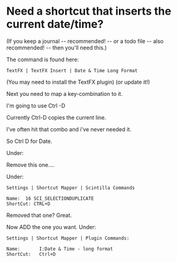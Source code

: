 # Need a shortcut that inserts the current date/time?

(If you keep a journal -- recommended! -- or a todo file -- also recommended! -- then you'll need this.)

The command is found here:

    TextFX | TextFX Insert | Date & Time Long Format


(You may need to install the TextFX plugin) (or update it!)

Next you need to map a key-combination to it.


I'm going to use Ctrl -D

Currently Ctrl-D copies the current line.

I've often hit that combo and i've never needed it.

So Ctrl D for Date.

Under:


Remove this one....

Under:


    Settings | Shortcut Mapper | Scintilla Commands

    Name:  16 SCI_SELECTIONDUPLICATE
    ShortCut: CTRL+D

Removed that one? Great.

Now ADD the one you want. Under:

    Settings | Shortcut Mapper | Plugin Commands:    
    
    Name:       I:Date & Time - long format 
    ShortCut:   Ctrl+D
